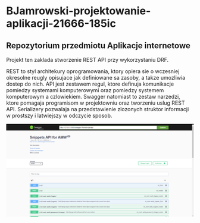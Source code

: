 # BJamrowski-projektowanie-aplikacji-21666-185ic
## Repozytorium przedmiotu Aplikacje internetowe

Projekt ten zaklada stworzenie REST API przy wykorzystaniu DRF.

REST to styl architekury oprogramowania, ktory opiera sie
o wczesniej okresolne reugly opisujace jak definiowane sa zasoby,
a takze umozliwia dostep do nich.
API jest zestawem regul, ktore definuja komunikacje pomiedzy systemami
komputerowymi oraz pomiedzy systemem komputerowym a czlowiekiem.
Swagger natomiast to zestaw narzedzi, ktore pomagaja programisom
w projektowniu oraz tworzeniu uslug REST API.
Serializery pozwalaja na przedstawienie zlozonych struktor informacji
w prostszy i latwiejszy w odczycie sposob.

![Swagger](./photos/view.png)
